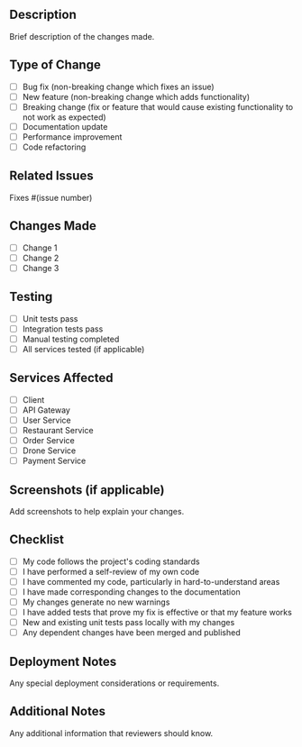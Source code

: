 ## Description
Brief description of the changes made.

## Type of Change
- [ ] Bug fix (non-breaking change which fixes an issue)
- [ ] New feature (non-breaking change which adds functionality)
- [ ] Breaking change (fix or feature that would cause existing functionality to not work as expected)
- [ ] Documentation update
- [ ] Performance improvement
- [ ] Code refactoring

## Related Issues
Fixes #(issue number)

## Changes Made
- [ ] Change 1
- [ ] Change 2
- [ ] Change 3

## Testing
- [ ] Unit tests pass
- [ ] Integration tests pass
- [ ] Manual testing completed
- [ ] All services tested (if applicable)

## Services Affected
- [ ] Client
- [ ] API Gateway
- [ ] User Service
- [ ] Restaurant Service
- [ ] Order Service
- [ ] Drone Service
- [ ] Payment Service

## Screenshots (if applicable)
Add screenshots to help explain your changes.

## Checklist
- [ ] My code follows the project's coding standards
- [ ] I have performed a self-review of my own code
- [ ] I have commented my code, particularly in hard-to-understand areas
- [ ] I have made corresponding changes to the documentation
- [ ] My changes generate no new warnings
- [ ] I have added tests that prove my fix is effective or that my feature works
- [ ] New and existing unit tests pass locally with my changes
- [ ] Any dependent changes have been merged and published

## Deployment Notes
Any special deployment considerations or requirements.

## Additional Notes
Any additional information that reviewers should know.
